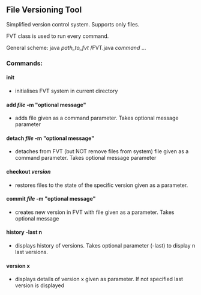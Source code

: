 ## File Versioning Tool

Simplified version control system. Supports only files. 

FVT class is used to run every command. 

General scheme: java *path_to_fvt* /FVT.java *command* ...

### Commands:

#### init
- initialises FVT system in current directory

#### add *file* -m "optional message"
- adds file given as a command parameter. Takes optional message parameter

#### detach *file* -m "optional message"
- detaches from FVT (but NOT remove files from system) file given as a command parameter. Takes optional message parameter

#### checkout *version*
- restores files to the state of the specific version given as a parameter.

#### commit *file* -m "optional message"
- creates new version in FVT with file given as a parameter. Takes optional message

#### history -last n
- displays history of versions. Takes optional parameter (-last) to display n last versions.

#### version x
- displays details of version x given as parameter. If not specified last version is displayed
